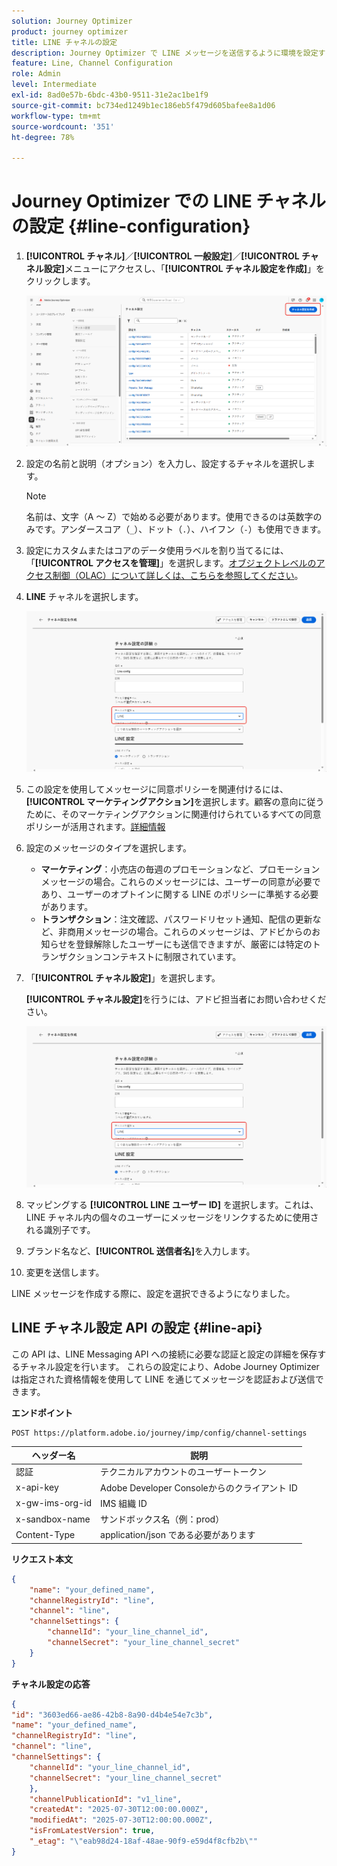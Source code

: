 ```yaml
---
solution: Journey Optimizer
product: journey optimizer
title: LINE チャネルの設定
description: Journey Optimizer で LINE メッセージを送信するように環境を設定する方法について説明します
feature: Line, Channel Configuration
role: Admin
level: Intermediate
exl-id: 8ad0e57b-6bdc-43b0-9511-31e2ac1be1f9
source-git-commit: bc734ed1249b1ec186eb5f479d605bafee8a1d06
workflow-type: tm+mt
source-wordcount: '351'
ht-degree: 78%

---
```


# Journey Optimizer での LINE チャネルの設定 {#line-configuration}

1. **[!UICONTROL チャネル]**／**[!UICONTROL 一般設定]**／**[!UICONTROL チャネル設定]**&#x200B;メニューにアクセスし、「**[!UICONTROL チャネル設定を作成]**」をクリックします。

   ![](assets/line-config-1.png)

1. 設定の名前と説明（オプション）を入力し、設定するチャネルを選択します。

   >[!NOTE]
   >
   > 名前は、文字（A ～ Z）で始める必要があります。使用できるのは英数字のみです。アンダースコア（`_`）、ドット（`.`）、ハイフン（`-`）も使用できます。

1. 設定にカスタムまたはコアのデータ使用ラベルを割り当てるには、「**[!UICONTROL アクセスを管理]**」を選択します。[オブジェクトレベルのアクセス制御（OLAC）について詳しくは、こちらを参照してください](../administration/object-based-access.md)。

1. **LINE** チャネルを選択します。

   ![](assets/line-config-2.png)

1. この設定を使用してメッセージに同意ポリシーを関連付けるには、**[!UICONTROL マーケティングアクション]**&#x200B;を選択します。顧客の意向に従うために、そのマーケティングアクションに関連付けられているすべての同意ポリシーが活用されます。[詳細情報](../action/consent.md#surface-marketing-actions)

1. 設定のメッセージのタイプを選択します。

   * **マーケティング**：小売店の毎週のプロモーションなど、プロモーションメッセージの場合。これらのメッセージには、ユーザーの同意が必要であり、ユーザーのオプトインに関する LINE のポリシーに準拠する必要があります。
   * **トランザクション**：注文確認、パスワードリセット通知、配信の更新など、非商用メッセージの場合。これらのメッセージは、アドビからのお知らせを登録解除したユーザーにも送信できますが、厳密には特定のトランザクションコンテキストに制限されています。

1. 「**[!UICONTROL チャネル設定]**」を選択します。

   **[!UICONTROL チャネル設定]**&#x200B;を行うには、アドビ担当者にお問い合わせください。

   ![](assets/line-config-2.png)

1. マッピングする **[!UICONTROL LINE ユーザー ID]** を選択します。これは、LINE チャネル内の個々のユーザーにメッセージをリンクするために使用される識別子です。

1. ブランド名など、**[!UICONTROL 送信者名]**&#x200B;を入力します。

1. 変更を送信します。

LINE メッセージを作成する際に、設定を選択できるようになりました。

## LINE チャネル設定 API の設定 {#line-api}

この API は、LINE Messaging API への接続に必要な認証と設定の詳細を保存するチャネル設定を行います。 これらの設定により、Adobe Journey Optimizerは指定された資格情報を使用して LINE を通じてメッセージを認証および送信できます。

**エンドポイント**

```
POST https://platform.adobe.io/journey/imp/config/channel-settings
```

| ヘッダー名 | 説明 |
|-|-|
| 認証 | テクニカルアカウントのユーザートークン |
| x-api-key | Adobe Developer Consoleからのクライアント ID |
| x-gw-ims-org-id | IMS 組織 ID |
| x-sandbox-name | サンドボックス名（例：prod） |
| Content-Type | application/json である必要があります |


**リクエスト本文**

```json
{
    "name": "your_defined_name",
    "channelRegistryId": "line",
    "channel": "line",
    "channelSettings": {
        "channelId": "your_line_channel_id",
        "channelSecret": "your_line_channel_secret"
    }
}
```

**チャネル設定の応答**

```json
{
"id": "3603ed66-ae86-42b8-8a90-d4b4e54e7c3b",
"name": "your_defined_name",
"channelRegistryId": "line",
"channel": "line",
"channelSettings": {
    "channelId": "your_line_channel_id",
    "channelSecret": "your_line_channel_secret"
    },
    "channelPublicationId": "v1_line",
    "createdAt": "2025-07-30T12:00:00.000Z",
    "modifiedAt": "2025-07-30T12:00:00.000Z",
    "isFromLatestVersion": true,
    "_etag": "\"eab98d24-18af-48ae-90f9-e59d4f8cfb2b\""
}
```
